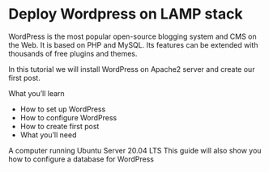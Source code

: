 # Deploy Wordpress on LAMP stack 

WordPress is the most popular open-source blogging system and CMS on the Web. It is based on PHP and MySQL. Its features can be extended with thousands of free plugins and themes.

In this tutorial we will install WordPress on Apache2 server and create our first post.

What you’ll learn

- How to set up WordPress
- How to configure WordPress
- How to create first post
- What you’ll need

A computer running Ubuntu Server 20.04 LTS
This guide will also show you how to configure a database for WordPress


